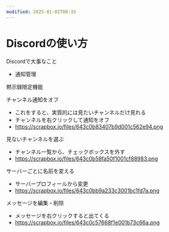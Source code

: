 ```yaml
---
modified: 2025-01-02T00:35
---
```

# Discordの使い方

Discordで大事なこと

- 通知管理

黙示録限定機能

チャンネル通知をオフ

- これをすると、実質的には見たいチャンネルだけ見れる  
- チャンネルを右クリックして通知をオフ  
- https://scrapbox.io/files/643c0b83407b9d001c562e94.png  

見ないチャンネルを選ぶ

- チャンネル一覧から、チェックボックスを外す  
- https://scrapbox.io/files/643c0b58fa50f1001cf88983.png  

サーバーごとに名前を変える

- サーバープロフィールから変更  
- https://scrapbox.io/files/643c0bb9a233c3001bc1fd7a.png  

メッセージを編集・削除

- メッセージを右クリックすると出てくる  
- https://scrapbox.io/files/643c0c57668f1e001b73c66a.png